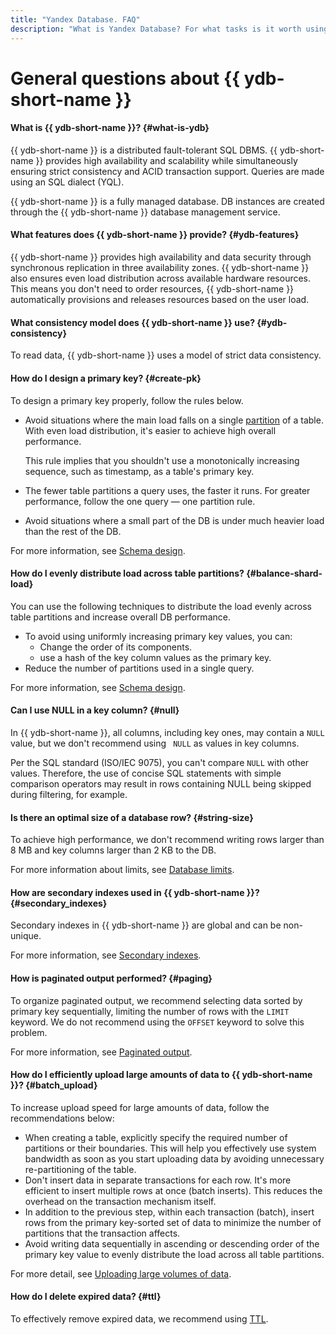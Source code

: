 ```yaml
---
title: "Yandex Database. FAQ"
description: "What is Yandex Database? For what tasks is it worth using Yandex Database, and for which virtual machines with databases? What part of the management and maintenance of databases does Yandex Database take on? Answers to these and other questions in this article."
---
```

# General questions about {{ ydb-short-name }}

#### What is {{ ydb-short-name }}? {#what-is-ydb}

{{ ydb-short-name }} is a distributed fault-tolerant SQL DBMS. {{ ydb-short-name }} provides high availability and scalability while simultaneously ensuring strict consistency and ACID transaction support. Queries are made using an SQL dialect (YQL).

{{ ydb-short-name }} is a fully managed database. DB instances are created through the {{ ydb-short-name }} database management service.

#### What features does {{ ydb-short-name }} provide? {#ydb-features}

{{ ydb-short-name }} provides high availability and data security through synchronous replication in three availability zones. {{ ydb-short-name }} also ensures even load distribution across available hardware resources. This means you don't need to order resources, {{ ydb-short-name }} automatically provisions and releases resources based on the user load.

#### What consistency model does {{ ydb-short-name }} use? {#ydb-consistency}

To read data, {{ ydb-short-name }} uses a model of strict data consistency.

#### How do I design a primary key? {#create-pk}

To design a primary key properly, follow the rules below.

* Avoid situations where the main load falls on a single [partition](../../concepts/datamodel.md#partitioning) of a table. With even load distribution, it's easier to achieve high overall performance.

  This rule implies that you shouldn't use a monotonically increasing sequence, such as timestamp, as a table's primary key.

* The fewer table partitions a query uses, the faster it runs. For greater performance, follow the one query — one partition rule.

* Avoid situations where a small part of the DB is under much heavier load than the rest of the DB.

For more information, see [Schema design](../../best_practices/schema_design.md).

#### How do I evenly distribute load across table partitions? {#balance-shard-load}

You can use the following techniques to distribute the load evenly across table partitions and increase overall DB performance.

* To avoid using uniformly increasing primary key values, you can:
  * Change the order of its components.
  * use a hash of the key column values as the primary key.
* Reduce the number of partitions used in a single query.

For more information, see [Schema design](../../best_practices/schema_design.md#balance-shard-load).

#### Can I use NULL in a key column? {#null}

In {{ ydb-short-name }}, all columns, including key ones, may contain a `NULL` value, but we don't recommend using ` NULL` as values in key columns.

Per the SQL standard (ISO/IEC 9075), you can't compare `NULL` with other values. Therefore, the use of concise SQL statements with simple comparison operators may result in rows containing NULL being skipped during filtering, for example.

#### Is there an optimal size of a database row? {#string-size}

To achieve high performance, we don't recommend writing rows larger than 8 MB and key columns larger than 2 KB to the DB.

For more information about limits, see [Database limits](../../concepts/limits-ydb.md).

#### How are secondary indexes used in {{ ydb-short-name }}? {#secondary_indexes}

Secondary indexes in {{ ydb-short-name }} are global and can be non-unique.

For more information, see [Secondary indexes](../../concepts/secondary_indexes.md).

#### How is paginated output performed? {#paging}

To organize paginated output, we recommend selecting data sorted by primary key sequentially, limiting the number of rows with the `LIMIT` keyword. We do not recommend using the `OFFSET` keyword to solve this problem.

For more information, see [Paginated output](../../best_practices/paging.md).

#### How do I efficiently upload large amounts of data to {{ ydb-short-name }}? {#batch_upload}

To increase upload speed for large amounts of data, follow the recommendations below:

* When creating a table, explicitly specify the required number of partitions or their boundaries. This will help you effectively use system bandwidth as soon as you start uploading data by avoiding unnecessary re-partitioning of the table.
* Don't insert data in separate transactions for each row. It's more efficient to insert multiple rows at once (batch inserts). This reduces the overhead on the transaction mechanism itself.
* In addition to the previous step, within each transaction (batch), insert rows from the primary key-sorted set of data to minimize the number of partitions that the transaction affects.
* Avoid writing data sequentially in ascending or descending order of the primary key value to evenly distribute the load across all table partitions.

For more detail, see [Uploading large volumes of data](../../best_practices/batch_upload.md).

#### How do I delete expired data? {#ttl}

To effectively remove expired data, we recommend using [TTL](../../concepts/ttl.md).

